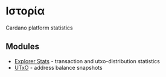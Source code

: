 # Ιστορία

Cardano platform statistics

## Modules

- [Explorer Stats](explorer/) - transaction and utxo-distribution statistics
- [UTxO](utxo/) - address balance snapshots